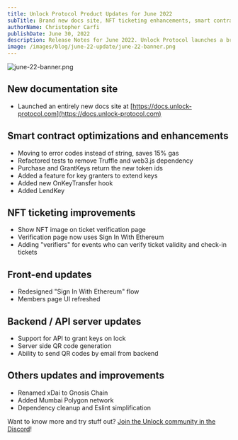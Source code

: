 ```yaml
---
title: Unlock Protocol Product Updates for June 2022
subTitle: Brand new docs site, NFT ticketing enhancements, smart contract optimizations, and various other improvements
authorName: Christopher Carfi
publishDate: June 30, 2022
description: Release Notes for June 2022. Unlock Protocol launches a brand new docs site, NFT ticketing enhancements, smart contract optimizations, and various other improvements.
image: /images/blog/june-22-update/june-22-banner.png
---
```


![june-22-banner.png](/images/blog/june-22-update/june-22-banner.png)

## New documentation site

- Launched an entirely new docs site at [https://docs.unlock-protocol.com](https://docs.unlock-protocol.com)

## Smart contract optimizations and enhancements

- Moving to error codes instead of string, saves 15% gas
- Refactored tests to remove Truffle and web3.js dependency
- Purchase and GrantKeys return the new token ids
- Added a feature for key granters to extend keys
- Added new OnKeyTransfer hook
- Added LendKey

## NFT ticketing improvements

- Show NFT image on ticket verification page
- Verification page now uses Sign In With Ethereum
- Adding "verifiers" for events who can verify ticket validity and check-in tickets

## Front-end updates

- Redesigned "Sign In With Ethereum" flow
- Members page UI refreshed

## Backend / API server updates

- Support for API to grant keys on lock
- Server side QR code generation
- Ability to send QR codes by email from backend

## Others updates and improvements

- Renamed xDai to Gnosis Chain
- Added Mumbai Polygon network
- Dependency cleanup and Eslint simplification

Want to know more and try stuff out? [Join the Unlock community in the Discord](https://discord.com/invite/Ah6ZEJyTDp)!
